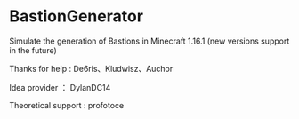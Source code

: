 # BastionGenerator

Simulate the generation of Bastions in Minecraft 1.16.1 (new versions support in the future)

Thanks for help : De6ris、Kludwisz、Auchor

Idea provider ： DylanDC14

Theoretical support : profotoce
